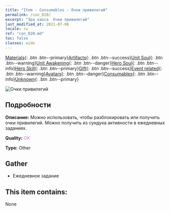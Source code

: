 ```yaml
---
title: "Item - Consumables - Очки привилегий"
permalink: /con_820/
excerpt: "Эра хаоса  Очки привилегий"
last_modified_at: 2021-07-06
locale: ru
ref: "con_820.md"
toc: false
classes: wide
---
```

 [Materials](/ItemsRU/){: .btn .btn--primary}[Artifacts](/ItemsRU/Artifacts/){: .btn .btn--success}[Unit Soul](/ItemsRU/UnitSoul/){: .btn .btn--warning}[Unit Awakening](/ItemsRU/UnitAwakening/){: .btn .btn--danger}[Hero Soul](/ItemsRU/HeroSoul/){: .btn .btn--info}[Hero Skill](/ItemsRU/HeroSkill/){: .btn .btn--primary}[Gift](/ItemsRU/Gift/){: .btn .btn--success}[Event related](/ItemsRU/Events/){: .btn .btn--warning}[Avatars](/ItemsRU/Avatars/){: .btn .btn--danger}[Consumables](/ItemsRU/Consumables/){: .btn .btn--info}[Unknown](/ItemsRU/Unknown/){: .btn .btn--primary}

 ![Очки привилегий](/images/t/i_310001.png)

## Подробности
 **Описание:** Можно использовать, чтобы разблокировать или получить очки привилегий. Можно получить из сундука активности в ежедневных заданиях.

 **Quality:** <span style="color: #DA70D6">OK</span>

 **Type:** Other

## Gather

*    Ежедневное задание 

## This item contains:

  None

